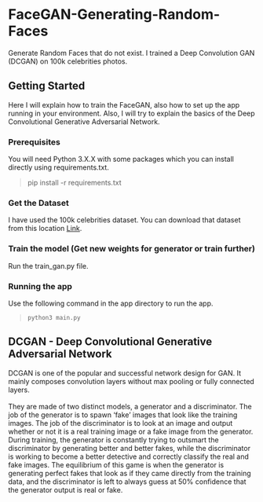 # FaceGAN-Generating-Random-Faces
Generate Random Faces that do not exist. I trained a Deep Convolution GAN (DCGAN) on 100k celebrities photos.






## Getting Started
Here I will explain how to train the FaceGAN, also how to set up the app running in your environment. Also, I will try to explain the basics of the Deep Convolutional Generative Adversarial Network.

### Prerequisites
You will need Python 3.X.X with some packages which you can install directly using requirements.txt.
> pip install -r requirements.txt

### Get the Dataset
I have used the 100k celebrities dataset. You can download that dataset from this location [Link](https://www.kaggle.com/greg115/celebrities-100k).

### Train the model (Get new weights for generator or train further)
Run the train_gan.py file. 

### Running the app
Use the following command in the app directory to run the app.
> ``` python3 main.py ```

## DCGAN - Deep Convolutional Generative Adversarial Network
DCGAN is one of the popular and successful network design for GAN. It mainly composes convolution layers without max pooling or fully connected layers. 
<br><br>
They are made of two distinct models, a generator and a discriminator. The job of the generator is to spawn ‘fake’ images that look like the training images. The job of the discriminator is to look at an image and output whether or not it is a real training image or a fake image from the generator. During training, the generator is constantly trying to outsmart the discriminator by generating better and better fakes, while the discriminator is working to become a better detective and correctly classify the real and fake images. The equilibrium of this game is when the generator is generating perfect fakes that look as if they came directly from the training data, and the discriminator is left to always guess at 50% confidence that the generator output is real or fake.






